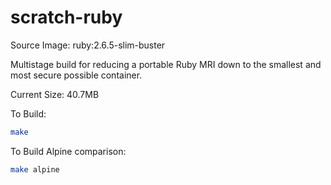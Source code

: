 # scratch-ruby

Source Image: ruby:2.6.5-slim-buster

Multistage build for reducing a portable Ruby MRI down to the smallest and most secure possible container.

Current Size: 40.7MB

To Build:

``` sh
make
```

To Build Alpine comparison:

``` sh
make alpine
```
